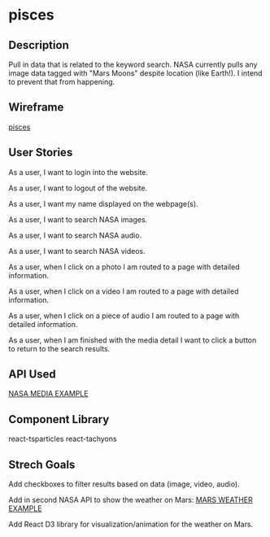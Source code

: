 # pisces

## Description

Pull in data that is related to the keyword search. NASA currently pulls any image data tagged with "Mars Moons" despite location (like Earth!). I intend to prevent that from happening.

## Wireframe

[pisces](https://drive.google.com/file/d/1WhN3e5L5HUXMz-WO3nqQcuRGqmIDEmvY/view?usp=sharing)

## User Stories

As a user, I want to login into the website.

As a user, I want to logout of the website.

As a user, I want my name displayed on the webpage(s).

As a user, I want to search NASA images.

As a user, I want to search NASA audio.

As a user, I want to search NASA videos.

As a user, when I click on a photo I am routed to a page with detailed information.

As a user, when I click on a video I am routed to a page with detailed information.

As a user, when I click on a piece of audio I am routed to a page with detailed information.

As a user, when I am finished with the media detail I want to click a button to return to the search results.

## API Used

[NASA MEDIA EXAMPLE](https://images-api.nasa.gov/search?q=mars%20moons)

## Component Library

react-tsparticles
react-tachyons

## Strech Goals

Add checkboxes to filter results based on data (image, video, audio).

Add in second NASA API to show the weather on Mars: [MARS WEATHER EXAMPLE](https://api.nasa.gov/insight_weather/?api_key=DEMO_KEY&feedtype=json&ver=1.0)

Add React D3 library for visualization/animation for the weather on Mars.
